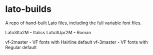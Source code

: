 # lato-builds
A repo of hand-built Lato files, including the full variable font files.

Lato3Ita2M - Italics
Lato3Upr2M - Roman

vf-2master - VF fonts with Hairline default
vf-3master - VF fonts with Regular default